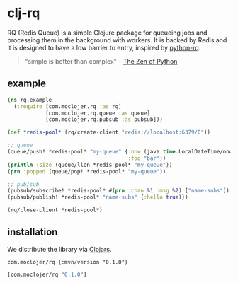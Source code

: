 # clj-rq

RQ (Redis Queue) is a simple Clojure package for queueing jobs and processing them in the background with workers. It is backed by Redis and it is designed to have a low barrier to entry, inspired by [python-rq](https://python-rq.org).

> "simple is better than complex" - [The Zen of Python](https://peps.python.org/pep-0020/)

## example

```clojure
(ns rq.example
  (:require [com.moclojer.rq :as rq]
            [com.moclojer.rq.queue :as queue]
            [com.moclojer.rq.pubsub :as pubsub]))

(def *redis-pool* (rq/create-client "redis://localhost:6379/0"))

;; queue
(queue/push! *redis-pool* "my-queue" {:now (java.time.LocalDateTime/now)
                                      :foo "bar"})
(println :size (queue/llen *redis-pool* "my-queue"))
(prn :popped (queue/pop! *redis-pool* "my-queue"))

;; pub/sub
(pubsub/subscribe! *redis-pool* #(prn :chan %1 :msg %2) ["name-subs"])
(pubsub/publish! *redis-pool* "name-subs" {:hello true)})

(rq/close-client *redis-pool*)
```

## installation

We distribute the library via [Clojars](https://clojars.org/com.moclojer/rq).

```edn
com.moclojer/rq {:mvn/version "0.1.0"}
```

```clojure
[com.moclojer/rq "0.1.0"]
```
